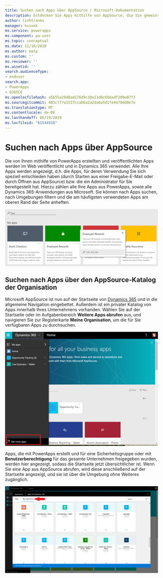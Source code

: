 ```yaml
---
title: Suchen nach Apps über AppSource | Microsoft-Dokumentation
description: Entdecken Sie Apps mithilfe von AppSource, die Sie gemeinsam mit Ihrer Organisation verwenden
author: linhtranms
manager: kvivek
ms.service: powerapps
ms.component: pa-user
ms.topic: conceptual
ms.date: 11/16/2018
ms.author: matp
ms.custom: ''
ms.reviewer: ''
ms.assetid: ''
search.audienceType:
- enduser
search.app:
- PowerApps
- D365CE
ms.openlocfilehash: a5b55a2948ad176d9c30a11d8c6b6adf209e07f3
ms.sourcegitcommit: 483c777a1537ccab6a2a2da6a5d1fe4470dd0e7e
ms.translationtype: MT
ms.contentlocale: de-DE
ms.lasthandoff: 06/19/2019
ms.locfileid: "61544918"
---
```

# <a name="discover-apps-via-appsource"></a>Suchen nach Apps über AppSource
Die von Ihnen mithilfe von PowerApps erstellten und veröffentlichten Apps werden im Web veröffentlicht und in Dynamics 365 verwendet. Alle Ihre Apps werden angezeigt, d.h. die Apps, für deren Verwendung Sie sich speziell entschieden haben (durch Starten aus einer Freigabe-E-Mail oder durch Öffnen aus AppSource) bzw. die ein Administrator für Sie bereitgestellt hat. Hierzu zählen alle Ihre Apps aus PowerApps, sowie alle Dynamics 365-Anwendungen aus Microsoft. Sie können nach Apps suchen, nach Umgebungen filtern und die am häufigsten verwendeten Apps am oberen Rand der Seite anheften.

  ![Apps in Dynamics 365](./media/app-source/apps-dynamics365.png)

## <a name="find-apps-via-the-appsource-organization-gallery"></a>Suchen nach Apps über den AppSource-Katalog der Organisation
Microsoft AppSource ist nun auf der Startseite von [Dynamics 365](http://home.dynamics.com) und in die allgemeine Navigation eingebettet. Außerdem ist ein privater Katalog von Apps innerhalb Ihres Unternehmens vorhanden. Wählen Sie auf der Startseite oder im Aufgabenbereich **Weitere Apps abrufen** aus, und navigieren Sie zur Registerkarte **Meine Organisation**, um die für Sie verfügbaren Apps zu durchsuchen.

![Apps in Dynamics 365](./media/app-source/getmoreapps.png)

Apps, die mit PowerApps erstellt und für eine Sicherheitsgruppe oder mit **Benutzerberechtigung** für das gesamte Unternehmen freigegeben wurden, werden hier angezeigt, sodass die Startseite jetzt übersichtlicher ist. Wenn Sie eine App aus AppSource abrufen, wird diese anschließend auf der Startseite angezeigt, und sie ist über die Umgebung ohne Weiteres zugänglich.

  ![Apps in Dynamics 365](./media/app-source/appsource.png)

